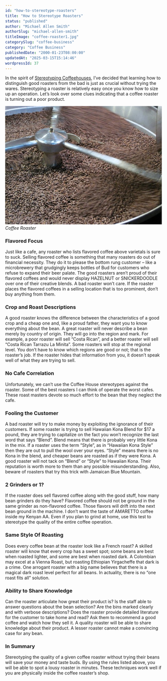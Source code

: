 ```yaml
---
id: "how-to-stereotype-roasters"
title: "How to Stereotype Roasters"
status: "published"
author: "Michael Allen Smith"
authorSlug: "michael-allen-smith"
titleImage: "coffee-roaster1.jpg"
categorySlug: "coffee-business"
category: "Coffee Business"
publishedDate: "2000-01-23T08:00:00"
updatedAt: "2025-03-15T15:14:46"
wordpressId: 37
---
```


In the spirit of [Stereotyping Coffeehouses](http://ineedcoffee.com/coffee-house-stereotyping/), I’ve decided that learning how to distinguish good roasters from the bad is just as crucial without trying the wares. Stereotyping a roaster is relatively easy once you know how to size up an operation. Let’s look over some clues indicating that a coffee roaster is turning out a poor product.

![coffee roasting](coffee-roaster1.jpg)  
*Coffee Roaster*

### Flavored Focus

Just like a cafe, any roaster who lists flavored coffee above varietals is sure to suck. Selling flavored coffee is something that many roasters do out of financial necessity. They do it to please the bottom rung customer – like a microbrewery that grudgingly keeps bottles of Bud for customers who refuse to expand their beer palate. The good roasters aren’t proud of their flavored coffees and would never display HAZELNUT or SNICKERDOODLE over one of their creative blends. A bad roaster won’t care. If the roaster places the flavored coffees in a selling location that is too prominent, don’t buy anything from them.

### Crop and Roast Descriptions

A good roaster knows the difference between the characteristics of a good crop and a cheap one and, like a proud father, they want you to know everything about the bean. A great roaster will never describe a bean merely by country of origin. They will go into the region and mark. For example, a poor roaster will sell “Costa Rican”, and a better roaster will sell “Costa Rican Tarrazu La Minita”. Some roasters will stop at the regional level. You don’t have to know which regions are good or not; that is the roaster’s job. If the roaster hides that information from you, it doesn’t speak well of what they are trying to sell.

### No Cafe Correlation

Unfortunately, we can’t use the Coffee House stereotypes against the roaster. Some of the best roasters I can think of operate the worst cafes. These roast masters devote so much effort to the bean that they neglect the cafe.

### Fooling the Customer

A bad roaster will try to make money by exploiting the ignorance of their customers. If some roaster is trying to sell Hawaiian Kona Blend for $17 a pound, they are trying to capitalize on the fact you won’t recognize the last word that says “Blend”. Blend means that there is probably very little Kona in the mix. If a roaster uses the term “Style”, as in “Hawaiian Kona Style” then they are out to pull the wool over your eyes. “Style” means there is no Kona in the blend, and cheaper beans are roasted as if they were Kona. A good roaster will not tack on “Blend” or “Style” to Hawaiian Kona. Their reputation is worth more to them than any possible misunderstanding. Also, beware of roasters that try this trick with Jamaican Blue Mountain.

### 2 Grinders or 1?

If the roaster does sell flavored coffee along with the good stuff, how many bean grinders do they have? Flavored coffee should not be ground in the same grinder as non-flavored coffee. Those flavors will drift into the next bean ground in the machine. I don’t want the taste of AMARETTO coffee inside my Kenyan AA. Even if you plan to grind at home, use this test to stereotype the quality of the entire coffee operation.

### Same Style Of Roasting

Does every coffee bean at the roaster look like a French roast? A skilled roaster will know that every crop has a sweet spot; some beans are best when roasted lighter, and some are best when roasted dark. A Colombian may excel at a Vienna Roast, but roasting Ethiopian Yirgacheffe that dark is a crime. One arrogant roaster with a big name believes that there is a magical dark roast level perfect for all beans. In actuality, there is no “one roast fits all” solution.

### Ability to Share Knowledge

Can the roaster articulate how great their product is? Is the staff able to answer questions about the bean selection? Are the bins marked clearly and with verbose descriptions? Does the roaster provide detailed literature for the customer to take home and read? Ask them to recommend a good coffee and watch how they sell it. A quality roaster will be able to share knowledge about their product. A lesser roaster cannot make a convincing case for any bean.

### In Summary

Stereotyping the quality of a given coffee roaster without trying their beans will save your money and taste buds. By using the rules listed above, you will be able to spot a lousy roaster in minutes. These techniques work well if you are physically inside the coffee roaster’s shop.